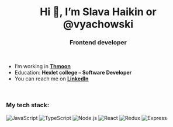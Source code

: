 <h1 align="center">Hi 👋, I’m Slava Haikin or @vyachowski
<h3 align="center">Frontend developer</h3>
<br />

- I’m working in **[Thmoon](https://thmoon.ru/)**
- Education: **Hexlet college – Software Developer**
- You can reach me on **[LinkedIn](https://www.linkedin.com/in/vyachowski/)**

<br />
<h3 align="left">My tech stack:</h3>
<p align="left"> 
  <img alt="JavaScript" src="https://img.shields.io/badge/javascript-%23323330.svg?style=for-the-badge&logo=javascript&logoColor=%23F7DF1E">
  <img alt="TypeScript" src="https://img.shields.io/badge/typescript-%23007ACC.svg?style=for-the-badge&logo=typescript&logoColor=white">
  <img alt="Node.js" src="https://img.shields.io/badge/node.js-6DA55F?style=for-the-badge&logo=node.js&logoColor=white">
  <img alt="React" src="https://img.shields.io/badge/react-%2320232a.svg?style=for-the-badge&logo=react&logoColor=%2361DAFB">
  <img alt="Redux" src="https://img.shields.io/badge/redux-%23593d88.svg?style=for-the-badge&logo=redux&logoColor=white">
  <img alt="Express" src="https://img.shields.io/badge/express.js-%23404d59.svg?style=for-the-badge&logo=express&logoColor=%2361DAFB">
<!--   <img alt="WordPress" src="https://img.shields.io/badge/WordPress-%23117AC9.svg?style=for-the-badge&logo=WordPress&logoColor=white"> -->
</p>

<!---
Slava-Haikin/Slava-Haikin is a ✨ special ✨ repository because its `README.md` (this file) appears on your GitHub profile.
You can click the Preview link to take a look at your changes.
--->
